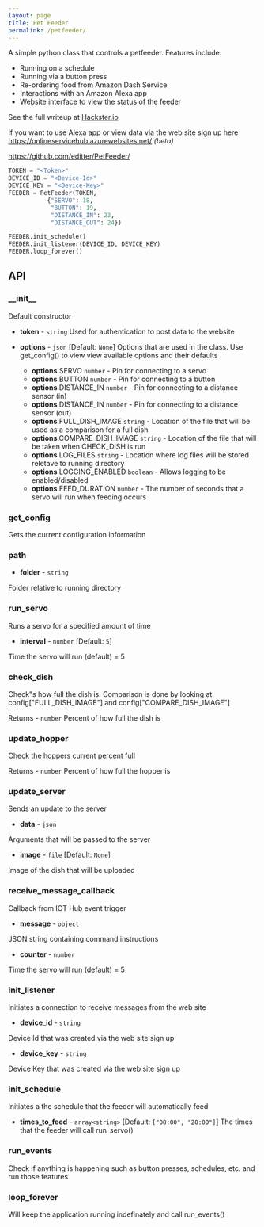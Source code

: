 ```yaml
---
layout: page
title: Pet Feeder
permalink: /petfeeder/
---
```


A simple python class that controls a petfeeder.
Features include:

* Running on a schedule
* Running via a button press
* Re-ordering food from Amazon Dash Service
* Interactions with an Amazon Alexa app
* Website interface to view the status of the feeder

See the full writeup at [Hackster.io](https://www.hackster.io/editter/smart-pet-feeder-b226d8)

If you want to use Alexa app or view data via the web site sign up here <https://onlineservicehub.azurewebsites.net/> *(beta)*

<https://github.com/editter/PetFeeder/>

``` python
TOKEN = "<Token>"
DEVICE_ID = "<Device-Id>"
DEVICE_KEY = "<Device-Key>"
FEEDER = PetFeeder(TOKEN,
           {"SERVO": 18,
            "BUTTON": 19,
            "DISTANCE_IN": 23,
            "DISTANCE_OUT": 24})

FEEDER.init_schedule()
FEEDER.init_listener(DEVICE_ID, DEVICE_KEY)
FEEDER.loop_forever()
```

## API

### \_\_init__

Default constructor

* **token** - `string` Used for authentication to post data to the website

* **options** - `json` [Default: `None`] Options that are used in the class. Use get_config() to view view available options and their defaults

  * **options**.SERVO `number` - Pin for connecting to a servo
  * **options**.BUTTON `number` - Pin for connecting to a button
  * **options**.DISTANCE_IN `number` - Pin for connecting to a distance sensor (in)
  * **options**.DISTANCE_IN `number` - Pin for connecting to a distance sensor (out)
  * **options**.FULL_DISH_IMAGE `string` - Location of the file that will be used as a comparison for a full dish
  * **options**.COMPARE_DISH_IMAGE `string` - Location of the file that will be taken when CHECK_DISH is run
  * **options**.LOG_FILES `string` - Location where log files will be stored reletave to running directory
  * **options**.LOGGING_ENABLED `boolean` - Allows logging to be enabled/disabled
  * **options**.FEED_DURATION `number` - The number of seconds that a servo will run when feeding occurs

### get_config

Gets the current configuration information

### path

* **folder** - `string`

Folder relative to running directory

### run_servo

Runs a servo for a specified amount of time

* **interval** - `number` [Default: `5`]

Time the servo will run (default) = 5


### check_dish

Check"s how full the dish is. Comparison is done by looking at config["FULL_DISH_IMAGE"] and config["COMPARE_DISH_IMAGE"]

Returns - `number`
Percent of how full the dish is

### update_hopper

Check the hoppers current percent full

Returns - `number`
Percent of how full the hopper is

### update_server

Sends an update to the server

* **data** - `json`

Arguments that will be passed to the server

* **image** - `file` [Default: `None`]

Image of the dish that will be uploaded


### receive_message_callback

Callback from IOT Hub event trigger

* **message** - `object`

JSON string containing command instructions

* **counter** - `number`

Time the servo will run (default) = 5

### init_listener

Initiates a connection to receive messages from the web site

* **device_id** - `string`

Device Id that was created via the web site sign up

* **device_key** - `string`

Device Key that was created via the web site sign up

### init_schedule

Initiates a the schedule that the feeder will automatically feed

* **times_to_feed** - `array<string>` [Default: `["08:00", "20:00"]`] The times that the feeder will call run_servo()

### run_events

Check if anything is happening such as button presses, schedules, etc. and run those features

### loop_forever

Will keep the application running indefinately and call run_events()
